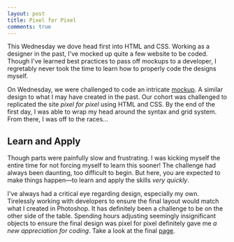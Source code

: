 ```yaml
---
layout: post
title: Pixel for Pixel
comments: true
---
```


This Wednesday we dove head first into HTML and CSS. Working as a designer in the past, I've mocked up quite a few website to be coded. Though I've learned best practices to pass off mockups to a developer, I regretably never took the time to learn how to properly code the designs myself. 

On Wednesday, we were challenged to code an intricate <a href="http://natewinn.github.io/public/assets/2014-04-13-pixel-for-pixel.png" target="_blank">mockup</a>. A similar design to what I may have created in the past. Our cohort was challenged to replicated the site *pixel for pixel* using HTML and CSS. By the end of the first day, I was able to wrap my head around the syntax and grid system. From there, I was off to the races...

## Learn and Apply
Though parts were painfully slow and frustrating. I was kicking myself the entire time for not forcing myself to learn this sooner! The challenge had always been daunting, too difficult to begin. But here, you are expected to make things happen—to learn and apply the skills *very quickly*.

I've always had a critical eye regarding design, especially my own. Tirelessly working with developers to ensure the final layout would match what I created in Photoshop. It has definitely been a challenge to be on the other side of the table. Spending hours adjusting seemingly insignificant objects to ensure the final design was pixel for pixel definitely gave me *a new appreciation for coding*. Take a look at the final [page](http://htmlpreview.github.io/?https://github.com/natewinn/mobber/blob/master/index.html). 